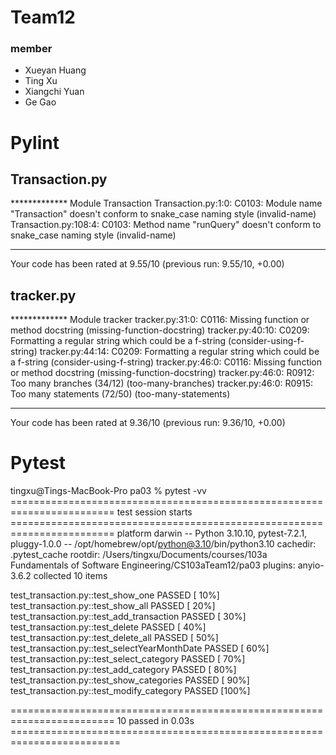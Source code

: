 # Team12

### member
+ Xueyan Huang
+ Ting Xu
+ Xiangchi Yuan
+ Ge Gao


# Pylint
## Transaction.py
************* Module Transaction
Transaction.py:1:0: C0103: Module name "Transaction" doesn't conform to snake_case naming style (invalid-name)
Transaction.py:108:4: C0103: Method name "runQuery" doesn't conform to snake_case naming style (invalid-name)

------------------------------------------------------------------
Your code has been rated at 9.55/10 (previous run: 9.55/10, +0.00)
## tracker.py
************* Module tracker
tracker.py:31:0: C0116: Missing function or method docstring (missing-function-docstring)
tracker.py:40:10: C0209: Formatting a regular string which could be a f-string (consider-using-f-string)
tracker.py:44:14: C0209: Formatting a regular string which could be a f-string (consider-using-f-string)
tracker.py:46:0: C0116: Missing function or method docstring (missing-function-docstring)
tracker.py:46:0: R0912: Too many branches (34/12) (too-many-branches)
tracker.py:46:0: R0915: Too many statements (72/50) (too-many-statements)

------------------------------------------------------------------
Your code has been rated at 9.36/10 (previous run: 9.36/10, +0.00)


# Pytest

tingxu@Tings-MacBook-Pro pa03 % pytest -vv
======================================================================== test session starts ========================================================================
platform darwin -- Python 3.10.10, pytest-7.2.1, pluggy-1.0.0 -- /opt/homebrew/opt/python@3.10/bin/python3.10
cachedir: .pytest_cache
rootdir: /Users/tingxu/Documents/courses/103a Fundamentals of Software Engineering/CS103aTeam12/pa03
plugins: anyio-3.6.2
collected 10 items                                                                                                                                                  

test_transaction.py::test_show_one PASSED                                                                                                                     [ 10%]
test_transaction.py::test_show_all PASSED                                                                                                                     [ 20%]
test_transaction.py::test_add_transaction PASSED                                                                                                              [ 30%]
test_transaction.py::test_delete PASSED                                                                                                                       [ 40%]
test_transaction.py::test_delete_all PASSED                                                                                                                   [ 50%]
test_transaction.py::test_selectYearMonthDate PASSED                                                                                                          [ 60%]
test_transaction.py::test_select_category PASSED                                                                                                              [ 70%]
test_transaction.py::test_add_category PASSED                                                                                                                 [ 80%]
test_transaction.py::test_show_categories PASSED                                                                                                              [ 90%]
test_transaction.py::test_modify_category PASSED                                                                                                              [100%]

======================================================================== 10 passed in 0.03s =========================================================================